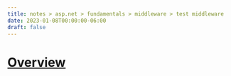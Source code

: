```yaml
---
title: notes > asp.net > fundamentals > middleware > test middleware
date: 2023-01-08T00:00:00-06:00
draft: false
---
```


# [Overview](https://learn.microsoft.com/en-us/aspnet/core/test/middleware?view=aspnetcore-7.0)
